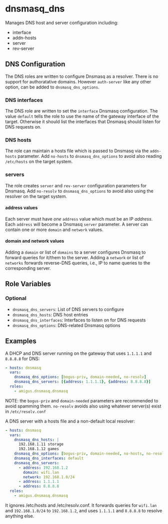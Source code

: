 # dnsmasq_dns

Manages DNS host and server configuration including:

- interface
- addn-hosts
- server
- rev-server

## DNS Configuration

The DNS roles are written to configure Dnsmasq as a resolver.
There is no support for authoratative domains.
However `auth-server` like any other option, can be added to `dnsmasq_dns_options`.

### DNS interfaces

The DNS role are written to set the `interface` Dnsmasq configuration.
The value `default` tells the role to use the name of the gateway interface of the target.
Otherwise it should list the interfaces that Dnsmasq should listen for DNS requests on.

### DNS hosts

The role can maintain a hosts file which is passed to Dnsmasq via the `addn-hosts` parameter.
Add `no-hosts` to `dnsmasq_dns_options` to avoid also reading `/etc/hosts` on the target system.

### servers

The role creates `server` and `rev-server` configuration parameters for Dnsmasq.
Add `no-resolv` to `dnsmasq_dns_options` to avoid also using the resolver on the target system.

#### address values

Each server must have _one_ `address` value which must be an IP _address_.
Each `address` will become a Dnsmasq `server` parameter.
A server can contain one or more `domain` and `network` values.

#### domain and network values

Adding a `domain` or list of `domains` to a server configures Dnsmasq to forward queries for it/them to the server.
Adding a `network` or list of `networks` forwards reverse-DNS queries, i.e., IP to name queries to the corresponding server.

## Role Variables

### Optional

- `dnsmasq_dns_servers`: List of DNS servers to configure
- `dnsmasq_dns_hosts`: DNS host entries
- `dnsmasq_dns_interfaces`: Interfaces to listen on for DNS requests
- `dnsmasq_dns_options`: DNS-related Dnsmasq options

## Examples

A DHCP and DNS server running on the gateway that uses `1.1.1.1` and `8.8.8.8` for DNS:

```yaml
- hosts: dnsmasq
  vars:
    dnsmasq_dns_options: [bogus-priv, domain-needed, no-resolv]
    dnsmasq_dns_servers: [{address: 1.1.1.1}, {address: 8.8.8.8}]
  roles:
    - amigus.dnsmasq.dnsmasq
```

NOTE: the `bogus-priv` and `domain-needed` parameters are recommended to avoid spamming them.
`no-resolv` avoids also using whatever server(s) exist in `/etc/resolv.conf`

A DNS server with a hosts file and a non-default local resolver:

```yaml
- hosts: dnsmasq
  vars:
    dnsmasq_dns_hosts: |
      192.168.1.11 storage
      192.168.1.12 games
    dnsmasq_dns_options: [bogus-priv, domain-needed, no-hosts, no-resolv]
    dnsmasq_dns_interfaces: default
    dnsmasq_dns_servers:
      - address: 192.168.1.2
        domain: wifi.lan
        network: 192.168.1.0/24
      - address: 1.1.1.1
      - address: 8.8.8.8
  roles:
    - amigus.dnsmasq.dnsmasq
```

It ignores /etc/hosts and /etc/resolv.conf.
It forwards queries for `wifi.lan` and `192.168.1.0/24` to `192.168.1.2`,
and uses `1.1.1.1` and `8.8.8.8` to resolve anything else.
